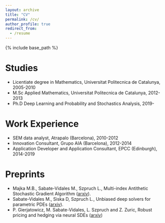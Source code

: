 ```yaml
---
layout: archive
title: "CV"
permalink: /cv/
author_profile: true
redirect_from:
  - /resume
---
```


{% include base_path %}

Studies
======
* Licentiate degree in Mathematics, Universitat Politecnica de Catalunya, 2005-2010
* M.Sc Applied Mathematics, Universitat Politecnica de Catalunya, 2012-2013
* Ph.D Deep Learning and Probability and Stochastics Analysis, 2019-

Work Experience
======
* SEM data analyst, Atrapalo (Barcelona), 2010-2012
* Innovation Consultant, Grupo AIA (Barcelona), 2012-2014
* Application Developer and Application Consultant, EPCC (Edinburgh), 2014-2019
  
Preprints
======
* Majka M.B., Sabate-Vidales M., Szpruch L., Multi-index Antithetic Stochastic Gradient Algorithm ([arxiv](https://arxiv.org/abs/2006.06102)).
* Sabate-Vidales M., Siska D, Szpruch L., Unbiased deep solvers for parametric PDEs ([arxiv](https://arxiv.org/abs/1810.05094)).
* P. Gierjatowicz, M. Sabate-Vidales, L. Szpruch and Z. Zuric, Robust pricing and hedging via neural SDEs ([arxiv](https://arxiv.org/abs/2007.04154)) 


<!---
Publications
======
  <ul>{% for post in site.publications %}
    {% include archive-single-cv.html %}
  {% endfor %}</ul>
  
Talks
======
  <ul>{% for post in site.talks %}
    {% include archive-single-talk-cv.html %}
  {% endfor %}</ul>
  
Teaching
======
  <ul>{% for post in site.teaching %}
    {% include archive-single-cv.html %}
  {% endfor %}</ul>
  
Service and leadership
======
* Currently signed in to 43 different slack teams
--->
